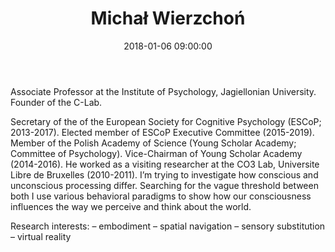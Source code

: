 ﻿---
layout: post
title: "Michał Wierzchoń"
name: Michał
surname: Wierzchoń
date: 2018-01-06 09:00:00
categories: people
category: clab
image-file: /images/people/mwierzchon.png
mail: michal.wierzchon@uj.edu.pl
website: http://www.psychologia.uj.edu.pl/michal-wierzchon
twitter:
researchgate: https://www.researchgate.net/profile/Michat_Wierzchon
---

Associate Professor at the Institute of Psychology, Jagiellonian University. Founder of the C-Lab.

Secretary of the of the European Society for Cognitive Psychology (ESCoP; 2013-2017). Elected member of ESCoP Executive Committee (2015-2019). Member of the Polish Academy of Science (Young Scholar Academy; Committee of Psychology). Vice-Chairman of Young Scholar Academy (2014-2016). He worked as a visiting researcher at the CO3 Lab, Universite Libre de Bruxelles (2010-2011). 
I’m trying to investigate how conscious and unconscious processing differ. Searching for the vague threshold between both I use various behavioral paradigms to show how our consciousness influences the way we perceive and think about the world.

Research interests:
– embodiment
– spatial navigation
– sensory substitution
– virtual reality
